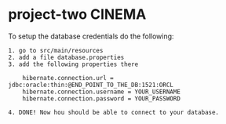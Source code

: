 # project-two CINEMA

To setup the database credentials do the following:
	
	1. go to src/main/resources
	2. add a file database.properties
	3. add the following properties there

		hibernate.connection.url = jdbc:oracle:thin:@END_POINT_TO_THE_DB:1521:ORCL
		hibernate.connection.username = YOUR_USERNAME
		hibernate.connection.password = YOUR_PASSWORD

	4. DONE! Now hou should be able to connect to your database.